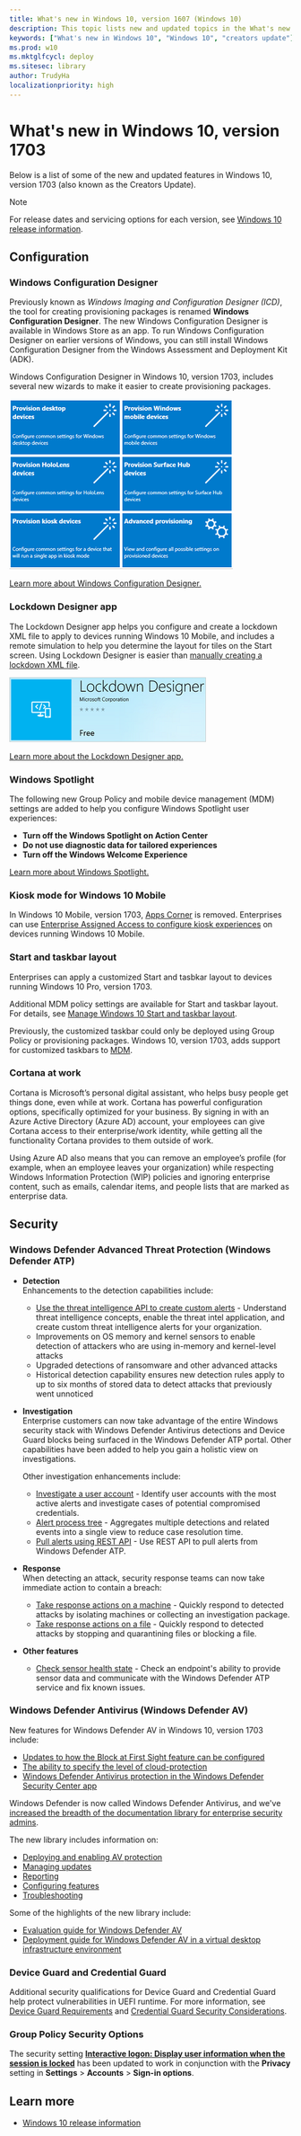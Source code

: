 ```yaml
---
title: What's new in Windows 10, version 1607 (Windows 10)
description: This topic lists new and updated topics in the What's new in Windows 10 documentation for Windows 10 and Windows 10 Mobile.
keywords: ["What's new in Windows 10", "Windows 10", "creators update"]
ms.prod: w10
ms.mktglfcycl: deploy
ms.sitesec: library
author: TrudyHa
localizationpriority: high
---
```


# What's new in Windows 10, version 1703

Below is a list of some of the new and updated features in Windows 10, version 1703 (also known as the Creators Update).

>[!NOTE]
>For release dates and servicing options for each version, see [Windows 10 release information](https://technet.microsoft.com/en-us/windows/release-info).
 
## Configuration

### Windows Configuration Designer

Previously known as *Windows Imaging and Configuration Designer (ICD)*, the tool for creating provisioning packages is renamed **Windows Configuration Designer**. The new Windows Configuration Designer is available in Windows Store as an app. To run Windows Configuration Designer on earlier versions of Windows, you can still install Windows Configuration Designer from the Windows Assessment and Deployment Kit (ADK).

Windows Configuration Designer in Windows 10, version 1703, includes several new wizards to make it easier to create provisioning packages.

![wizards for desktop, mobile, kiosk, HoloLens, Surface Hub](images/wcd-options.png)

[Learn more about Windows Configuration Designer.](../configure/provisioning-packages.md)

### Lockdown Designer app

The Lockdown Designer app helps you configure and create a lockdown XML file to apply to devices running Windows 10 Mobile, and includes a remote simulation to help you determine the layout for tiles on the Start screen. Using Lockdown Designer is easier than [manually creating a lockdown XML file](../configure/lockdown-xml.md).

![Lockdown Designer app in Store](images/ldstore.png)

[Learn more about the Lockdown Designer app.](../configure/mobile-lockdown-designer.md)

### Windows Spotlight

The following new Group Policy and mobile device management (MDM) settings are added to help you configure Windows Spotlight user experiences:

- **Turn off the Windows Spotlight on Action Center**
- **Do not use diagnostic data for tailored experiences**
- **Turn off the Windows Welcome Experience**

[Learn more about Windows Spotlight.](../configure/windows-spotlight.md)

### Kiosk mode for Windows 10 Mobile

In Windows 10 Mobile, version 1703, [Apps Corner](https://support.microsoft.com/instantanswers/7959c547-aa80-5ff1-9097-1784b6894845/set-up-apps-corner) is removed. Enterprises can use [Enterprise Assigned Access to configure kiosk experiences](../configure/set-up-a-kiosk-for-windows-10-for-mobile-edition.md) on devices running Windows 10 Mobile. 

### Start and taskbar layout

Enterprises can apply a customized Start and tasbkar layout to devices running Windows 10 Pro, version 1703. 

Additional MDM policy settings are available for Start and taskbar layout. For details, see [Manage Windows 10 Start and taskbar layout](../configure/windows-10-start-layout-options-and-policies.md).

Previously, the customized taskbar could only be deployed using Group Policy or provisioning packages. Windows 10, version 1703, adds support for customized taskbars to [MDM](../configure/customize-windows-10-start-screens-by-using-mobile-device-management.md).

### Cortana at work

Cortana is Microsoft’s personal digital assistant, who helps busy people get things done, even while at work. Cortana has powerful configuration options, specifically optimized for your business. By signing in with an Azure Active Directory (Azure AD) account, your employees can give Cortana access to their enterprise/work identity, while getting all the functionality Cortana provides to them outside of work.

Using Azure AD also means that you can remove an employee’s profile (for example, when an employee leaves your organization) while respecting Windows Information Protection (WIP) policies and ignoring enterprise content, such as emails, calendar items, and people lists that are marked as enterprise data.

## Security

### Windows Defender Advanced Threat Protection (Windows Defender ATP)
- **Detection**<br>
  Enhancements to the detection capabilities include:
  - [Use the threat intelligence API to create custom alerts](../keep-secure/use-custom-ti-windows-defender-advanced-threat-protection.md) - Understand threat intelligence concepts, enable the threat intel application, and create custom threat intelligence alerts for your organization.
  - Improvements on OS memory and kernel sensors to enable detection of attackers who are using in-memory and kernel-level attacks
  - Upgraded detections of ransomware and other advanced attacks
  - Historical detection capability ensures new detection rules apply to up to six months of stored data to detect attacks that previously went unnoticed

- **Investigation**<br>
  Enterprise customers can now take advantage of the entire Windows security stack with Windows Defender Antivirus detections and Device Guard blocks being surfaced in the Windows Defender ATP portal. Other capabilities have been added to help you gain a holistic view on investigations.

   Other investigation enhancements include:
   - [Investigate a user account](../keep-secure/investigate-user-windows-defender-advanced-threat-protection.md) - Identify user accounts with the most active alerts and investigate cases of potential compromised credentials.
   - [Alert process tree](../keep-secure/investigate-alerts-windows-defender-advanced-threat-protection.md#alert-process-tree) - Aggregates multiple detections and related events into a single view to reduce case resolution time.
   - [Pull alerts using REST API](../keep-secure/pull-alerts-using-rest-api-windows-defender-advanced-threat-protection.md) - Use REST API to pull alerts from Windows Defender ATP.

- **Response**<br>
  When detecting an attack, security response teams can now take immediate action to contain a breach:
  - [Take response actions on a machine](../keep-secure/respond-machine-alerts-windows-defender-advanced-threat-protection.md) - Quickly respond to detected attacks by isolating machines or collecting an investigation package.
  - [Take response actions on a file](../keep-secure/respond-file-alerts-windows-defender-advanced-threat-protection.md) - Quickly respond to detected attacks by stopping and quarantining files or blocking a file.


- **Other features**
  - [Check sensor health state](../keep-secure/check-sensor-status-windows-defender-advanced-threat-protection.md) - Check an endpoint's ability to provide sensor data and communicate with the Windows Defender ATP service and fix known issues.

 

### Windows Defender Antivirus (Windows Defender AV)
New features for Windows Defender AV in Windows 10, version 1703 include:

- [Updates to how the Block at First Sight feature can be configured](../keep-secure/configure-block-at-first-sight-windows-defender-antivirus.md)
- [The ability to specify the level of cloud-protection](../keep-secure/specify-cloud-protection-level-windows-defender-antivirus.md)
- [Windows Defender Antivirus protection in the Windows Defender Security Center app](../keep-secure/windows-defender-security-center-antivirus.md)

Windows Defender is now called Windows Defender Antivirus, and we've [increased the breadth of the documentation library for enterprise security admins](../keep-secure/windows-defender-antivirus-in-windows-10.md). 

The new library includes information on:
- [Deploying and enabling AV protection](../keep-secure/deploy-windows-defender-antivirus.md)
- [Managing updates](../keep-secure/manage-updates-baselines-windows-defender-antivirus.md)
- [Reporting](../keep-secure/report-monitor-windows-defender-antivirus.md)
- [Configuring features](../keep-secure/configure-windows-defender-antivirus-features.md)
- [Troubleshooting](../keep-secure/troubleshoot-windows-defender-antivirus.md)

Some of the highlights of the new library include:
- [Evaluation guide for Windows Defender AV](../keep-secure/evaluate-windows-defender-antivirus.md)
- [Deployment guide for Windows Defender AV in a virtual desktop infrastructure environment](../keep-secure/deployment-vdi-windows-defender-antivirus.md)


### Device Guard and Credential Guard

Additional security qualifications for Device Guard and Credential Guard help protect vulnerabilities in UEFI runtime. 
For more information, see [Device Guard Requirements](../keep-secure/requirements-and-deployment-planning-guidelines-for-device-guard.md#device-guard-requirements-for-improved-security) and [Credential Guard Security Considerations](../keep-secure/credential-guard.md#security-considerations).

### Group Policy Security Options

The security setting [**Interactive logon: Display user information when the session is locked**](../keep-secure/interactive-logon-display-user-information-when-the-session-is-locked.md) has been updated to work in conjunction with the **Privacy** setting in **Settings** > **Accounts** > **Sign-in options**. 

## Learn more

- [Windows 10 release information](https://technet.microsoft.com/en-us/windows/release-info)
